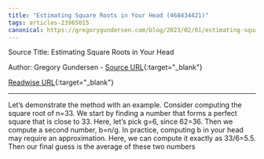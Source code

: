 ```yaml
---
title: "Estimating Square Roots in Your Head (468434421)"
tags: articles-23965015
canonical: https://gregorygundersen.com/blog/2023/02/01/estimating-square-roots/
---
```


Source Title: Estimating Square Roots in Your Head

Author: Gregory Gundersen - [Source URL](https://gregorygundersen.com/blog/2023/02/01/estimating-square-roots/){:target="_blank"}

[Readwise URL](https://readwise.io/open/468434421){:target="_blank"}

---

Let’s demonstrate the method with an example. Consider computing the square root of n=33. We start by finding a number that forms a perfect square that is close to 33. Here, let’s pick g=6, since 62=36. Then we compute a second number, b=n/g. In practice, computing b in your head may require an approximation. Here, we can compute it exactly as 33/6=5.5. Then our final guess is the average of these two numbers
